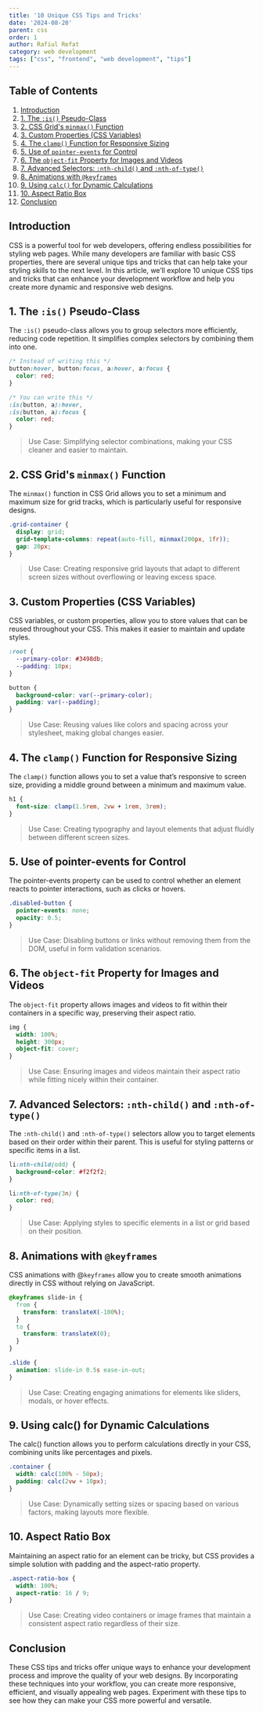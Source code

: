```yaml
---
title: '10 Unique CSS Tips and Tricks'
date: '2024-08-20'
parent: css
order: 1
author: Rafiul Refat
category: web development
tags: ["css", "frontend", "web development", "tips"]
---
```


## Table of Contents
1. [Introduction](#introduction)
2. [1. The `:is()` Pseudo-Class](#is-pseudo-class)
3. [2. CSS Grid's `minmax()` Function](#css-grid-minmax)
4. [3. Custom Properties (CSS Variables)](#custom-properties)
5. [4. The `clamp()` Function for Responsive Sizing](#clamp-function)
6. [5. Use of `pointer-events` for Control](#pointer-events)
7. [6. The `object-fit` Property for Images and Videos](#object-fit)
8. [7. Advanced Selectors: `:nth-child()` and `:nth-of-type()`](#advanced-selectors)
9. [8. Animations with `@keyframes`](#animations-keyframes)
10. [9. Using `calc()` for Dynamic Calculations](#calc-function)
11. [10. Aspect Ratio Box](#aspect-ratio-box)
12. [Conclusion](#conclusion)



## Introduction

CSS is a powerful tool for web developers, offering endless possibilities for styling web pages. While many developers are familiar with basic CSS properties, there are several unique tips and tricks that can help take your styling skills to the next level. In this article, we’ll explore 10 unique CSS tips and tricks that can enhance your development workflow and help you create more dynamic and responsive web designs.

## 1. The `:is()` Pseudo-Class <a name="is-pseudo-class"></a>

The `:is()` pseudo-class allows you to group selectors more efficiently, reducing code repetition. It simplifies complex selectors by combining them into one.

```css
/* Instead of writing this */
button:hover, button:focus, a:hover, a:focus {
  color: red;
}

/* You can write this */
:is(button, a):hover,
:is(button, a):focus {
  color: red;
}
```
> Use Case: Simplifying selector combinations, making your CSS cleaner and easier to maintain.


## 2. CSS Grid's `minmax()` Function 
The `minmax()` function in CSS Grid allows you to set a minimum and maximum size for grid tracks, which is particularly useful for responsive designs.

```css
.grid-container {
  display: grid;
  grid-template-columns: repeat(auto-fill, minmax(200px, 1fr));
  gap: 20px;
}
```

> Use Case: Creating responsive grid layouts that adapt to different screen sizes without overflowing or leaving excess space.

## 3. Custom Properties (CSS Variables) 
CSS variables, or custom properties, allow you to store values that can be reused throughout your CSS. This makes it easier to maintain and update styles.

```css
:root {
  --primary-color: #3498db;
  --padding: 10px;
}

button {
  background-color: var(--primary-color);
  padding: var(--padding);
}
```

> Use Case: Reusing values like colors and spacing across your stylesheet, making global changes easier.

## 4. The `clamp()` Function for Responsive Sizing 
The `clamp()` function allows you to set a value that’s responsive to screen size, providing a middle ground between a minimum and maximum value.

```css
h1 {
  font-size: clamp(1.5rem, 2vw + 1rem, 3rem);
}
```

> Use Case: Creating typography and layout elements that adjust fluidly between different screen sizes.

## 5. Use of pointer-events for Control 
The pointer-events property can be used to control whether an element reacts to pointer interactions, such as clicks or hovers.

```css
.disabled-button {
  pointer-events: none;
  opacity: 0.5;
}
```

> Use Case: Disabling buttons or links without removing them from the DOM, useful in form validation scenarios.

## 6. The `object-fit` Property for Images and Videos  
The `object-fit` property allows images and videos to fit within their containers in a specific way, preserving their aspect ratio.

```css
img {
  width: 100%;
  height: 300px;
  object-fit: cover;
}
```

> Use Case: Ensuring images and videos maintain their aspect ratio while fitting nicely within their container.

## 7. Advanced Selectors: `:nth-child()` and `:nth-of-type()`
The `:nth-child()` and `:nth-of-type()` selectors allow you to target elements based on their order within their parent. This is useful for styling patterns or specific items in a list.

```css
li:nth-child(odd) {
  background-color: #f2f2f2;
}

li:nth-of-type(3n) {
  color: red;
}
```

> Use Case: Applying styles to specific elements in a list or grid based on their position.

## 8. Animations with `@keyframes`
CSS animations with @`keyframes` allow you to create smooth animations directly in CSS without relying on JavaScript.

```css
@keyframes slide-in {
  from {
    transform: translateX(-100%);
  }
  to {
    transform: translateX(0);
  }
}

.slide {
  animation: slide-in 0.5s ease-in-out;
}
```
> Use Case: Creating engaging animations for elements like sliders, modals, or hover effects.

## 9. Using calc() for Dynamic Calculations 
The calc() function allows you to perform calculations directly in your CSS, combining units like percentages and pixels.

```css
.container {
  width: calc(100% - 50px);
  padding: calc(2vw + 10px);
}
```
> Use Case: Dynamically setting sizes or spacing based on various factors, making layouts more flexible.

## 10. Aspect Ratio Box 
Maintaining an aspect ratio for an element can be tricky, but CSS provides a simple solution with padding and the aspect-ratio property.
```css
.aspect-ratio-box {
  width: 100%;
  aspect-ratio: 16 / 9;
}
```
> Use Case: Creating video containers or image frames that maintain a consistent aspect ratio regardless of their size.

## Conclusion 
These CSS tips and tricks offer unique ways to enhance your development process and improve the quality of your web designs. By incorporating these techniques into your workflow, you can create more responsive, efficient, and visually appealing web pages. Experiment with these tips to see how they can make your CSS more powerful and versatile.